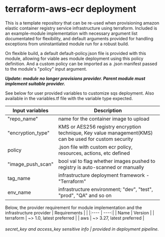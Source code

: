 # terraform-aws-ecr deployment

####

This is a template repository that can be re-used when provisioning amazon elastic container registry service infrastructure using terraform. Included is an example-module implementation with necessary argument list documentated for flexibility, and default arguments provided for handling exceptions from uninstantiated module run for a robust build.

On flexible build, a default default-policy.json file is provided with this module, allowing for viable aes module deployment using this policy definition. And a custom policy can be imported as a .json manifest passed to the module's "policy" input argument.

**_Update: module no longer provisions provider. Parent module must implement suitable provider._**

See below for user provided variables to customize sqs deployment. Also available in the variables.tf file with the variable type expected.

| Input variables   | Description                                                                                            |
| ----------------- | ------------------------------------------------------------------------------------------------------ |
| "repo_name"       | name for the container image to upload                                                                 |
| "encryption_type" | KMS or AES256 registry encryption technique, Key value management(KMS) can be used for custom security |
| policy            | .json file with custom ecr policy, resources, actions, etc defined                                     |
| "image_push_scan" | bool val to flag whether images pushed to registry is auto-scanned or manually                         |
| tag_name          | infrastructure deployment framework -"Terraform"                                                       |
| env_name          | infrastructure environment; "dev", "test", "prod", "QA" and so on                                      |

Below, the provider requirement for module implementation and the infrastructure provider
| Requirements | |
|:---- | ----:|
| Name | Version |
| terraform | ~> 1.0, latest preferred |
| aws | ~> 3.27, latest preferred |

###### secret_key and access_key sensitive info | provided in deployment pipeline.
